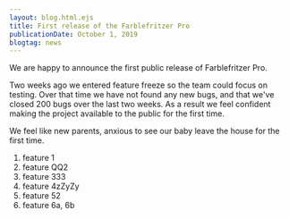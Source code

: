 ```yaml
---
layout: blog.html.ejs
title: First release of the Farblefritzer Pro
publicationDate: October 1, 2019
blogtag: news
---
```


We are happy to announce the first public release of Farblefritzer Pro.

Two weeks ago we entered feature freeze so the team could focus on testing.  Over that time we have not found any new bugs, and that we've closed 200 bugs over the last two weeks.  As a result we feel confident making the project available to the public for the first time.

We feel like new parents, anxious to see our baby leave the house for the first time.  

1. feature 1
1. feature QQ2
1. feature 333
1. feature 4zZyZy
1. feature 52
1. feature 6a, 6b
